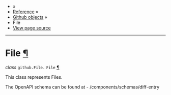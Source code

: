 - »
- [Reference](https://pygithub.readthedocs.io/en/stable/reference.html) »
- [Github objects](https://pygithub.readthedocs.io/en/stable/github_objects.html) »
- File
- [View page source](https://pygithub.readthedocs.io/en/stable/_sources/github_objects/File.rst.txt)

* * *

# File [¶](https://pygithub.readthedocs.io/en/stable/github_objects/File.html\#file "Permalink to this headline")

_class_ `github.File.` `File` [¶](https://pygithub.readthedocs.io/en/stable/github_objects/File.html#github.File.File "Permalink to this definition")

This class represents Files.

The OpenAPI schema can be found at
\- /components/schemas/diff-entry